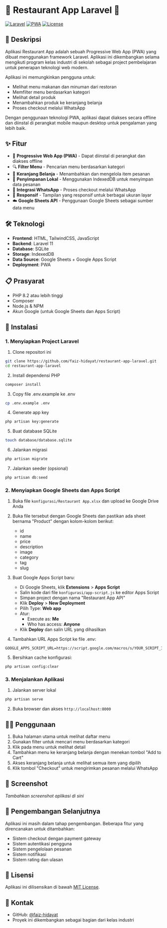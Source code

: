 # 🍔 Restaurant App Laravel 🍕

[![Laravel](https://img.shields.io/badge/Laravel-11.x-FF2D20?style=for-the-badge&logo=laravel&logoColor=white)](https://laravel.com)
[![PWA](https://img.shields.io/badge/PWA-Ready-5A0FC8?style=for-the-badge&logo=pwa&logoColor=white)](https://web.dev/progressive-web-apps/)
[![License](https://img.shields.io/badge/License-MIT-blue?style=for-the-badge)](LICENSE)

## 📝 Deskripsi

Aplikasi Restaurant App adalah sebuah Progressive Web App (PWA) yang dibuat menggunakan framework Laravel. Aplikasi ini dikembangkan selama mengikuti program kelas industri di sekolah sebagai project pembelajaran untuk penerapan teknologi web modern.

Aplikasi ini memungkinkan pengguna untuk:

-   Melihat menu makanan dan minuman dari restoran
-   Memfilter menu berdasarkan kategori
-   Melihat detail produk
-   Menambahkan produk ke keranjang belanja
-   Proses checkout melalui WhatsApp

Dengan penggunaan teknologi PWA, aplikasi dapat diakses secara offline dan diinstal di perangkat mobile maupun desktop untuk pengalaman yang lebih baik.

## ✨ Fitur

-   📱 **Progressive Web App (PWA)** - Dapat diinstal di perangkat dan diakses offline
-   🔍 **Filter Menu** - Pencarian menu berdasarkan kategori
-   🛒 **Keranjang Belanja** - Menambahkan dan mengelola item pesanan
-   💾 **Penyimpanan Lokal** - Menggunakan IndexedDB untuk menyimpan data pesanan
-   📲 **Integrasi WhatsApp** - Proses checkout melalui WhatsApp
-   📱 **Responsif** - Tampilan yang responsif untuk berbagai ukuran layar
-   ☁️ **Google Sheets API** - Penggunaan Google Sheets sebagai sumber data menu

## 🛠️ Teknologi

-   **Frontend**: HTML, TailwindCSS, JavaScript
-   **Backend**: Laravel 11
-   **Database**: SQLite
-   **Storage**: IndexedDB
-   **Data Source**: Google Sheets + Google Apps Script
-   **Deployment**: PWA

## 📋 Prasyarat

-   PHP 8.2 atau lebih tinggi
-   Composer
-   Node.js & NPM
-   Akun Google (untuk Google Sheets dan Apps Script)

## 🚀 Instalasi

### 1. Menyiapkan Project Laravel

1. Clone repositori ini

```bash
git clone https://github.com/faiz-hidayat/restaurant-app-laravel.git
cd restaurant-app-laravel
```

2. Install dependensi PHP

```bash
composer install
```

3. Copy file .env.example ke .env

```bash
cp .env.example .env
```

4. Generate app key

```bash
php artisan key:generate
```

5. Buat database SQLite

```bash
touch database/database.sqlite
```

6. Jalankan migrasi

```bash
php artisan migrate
```

7. Jalankan seeder (opsional)

```bash
php artisan db:seed
```

### 2. Menyiapkan Google Sheets dan Apps Script

1. Buka file `konfigurasi/Restaurant App.xlsx` dan upload ke Google Drive Anda

2. Buka file tersebut dengan Google Sheets dan pastikan ada sheet bernama "Product" dengan kolom-kolom berikut:

    - id
    - name
    - price
    - description
    - image
    - category
    - tag
    - slug

3. Buat Google Apps Script baru:

    - Di Google Sheets, klik **Extensions** > **Apps Script**
    - Salin kode dari file `konfigurasi/app-script.js` ke editor Apps Script
    - Simpan project dengan nama "Restaurant App API"
    - Klik **Deploy** > **New Deployment**
    - Pilih Type: **Web app**
    - Atur:
        - Execute as: **Me**
        - Who has access: **Anyone**
    - Klik **Deploy** dan salin URL yang dihasilkan

4. Tambahkan URL Apps Script ke file .env:

```
GOOGLE_APPS_SCRIPT_URL=https://script.google.com/macros/s/YOUR_SCRIPT_ID/exec
```

5. Bersihkan cache konfigurasi:

```bash
php artisan config:clear
```

### 3. Menjalankan Aplikasi

1. Jalankan server lokal

```bash
php artisan serve
```

2. Buka browser dan akses `http://localhost:8000`

## 👨‍💻 Penggunaan

1. Buka halaman utama untuk melihat daftar menu
2. Gunakan filter untuk mencari menu berdasarkan kategori
3. Klik pada menu untuk melihat detail
4. Tambahkan menu ke keranjang belanja dengan menekan tombol "Add to Cart"
5. Akses keranjang belanja untuk melihat semua item yang dipilih
6. Klik tombol "Checkout" untuk mengirimkan pesanan melalui WhatsApp

## 📸 Screenshot

_Tambahkan screenshot aplikasi di sini_

## 🔮 Pengembangan Selanjutnya

Aplikasi ini masih dalam tahap pengembangan. Beberapa fitur yang direncanakan untuk ditambahkan:

-   Sistem checkout dengan payment gateway
-   Sistem autentikasi pengguna
-   Sistem pengelolaan pesanan
-   Sistem notifikasi
-   Sistem rating dan ulasan

## 📄 Lisensi

Aplikasi ini dilisensikan di bawah [MIT License](LICENSE).

## 👥 Kontak

-   GitHub: [@faiz-hidayat](https://github.com/faiz-hidayat)
-   Proyek ini dikembangkan sebagai bagian dari kelas industri
